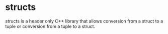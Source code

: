 # structs
structs is a header only C++ library that allows conversion from a struct to a tuple or conversion from a tuple to a struct.
